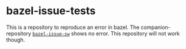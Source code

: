 # bazel-issue-tests

This is a repository to reproduce an error in bazel. The companion-repository [`bazel-issue-sw`](https://github.com/celkas/bazel-issue-sw/) shows no error. This repository will not work though.
